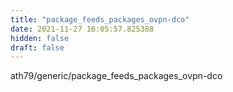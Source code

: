 ```yaml
---
title: "package_feeds_packages_ovpn-dco"
date: 2021-11-27 16:05:57.825388
hidden: false
draft: false
---
```


ath79/generic/package_feeds_packages_ovpn-dco

